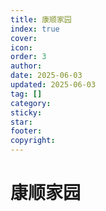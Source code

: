 ```yaml
---
title: 康顺家园
index: true
cover: 
icon: 
order: 3
author: 
date: 2025-06-03
updated: 2025-06-03
tag: []
category: 
sticky: 
star: 
footer: 
copyright: 
---
```


# 康顺家园
